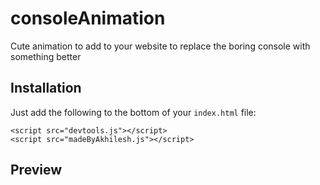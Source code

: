 # consoleAnimation
Cute animation to add to your website to replace the boring console with something better

## Installation

Just add the following to the bottom of your `index.html` file:

```
<script src="devtools.js"></script>
<script src="madeByAkhilesh.js"></script>
```

## Preview




